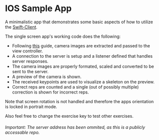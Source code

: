 # IOS Sample App

A minimalistic app that demonstrates some basic aspects of how to utilize the [Swift-Client][1].

The single screen app's working code does the following:
- Following [this][2] guide, camera images are extracted and passed to the view controller.
- A connection to the server is setup and a listener defined that handles server responses.
- The camera images are properly formated, scaled and converted to be sent to the server.
- A preview of the camera is shown.
- The received keypoints are used to visualize a skeleton on the preview.
- Correct reps are counted and a single (out of possibly multiple) correction is shown for incorrect reps.

Note that screen rotation is not handled and therefore the apps orientation is locked in portrait mode. 

Also feel free to change the exercise key to test other exercises.

###### Important: The server address has been ommited, as this is a publicly accessable repo.

[1]: https://swift-api.docs.vay.ai
[2]: https://medium.com/ios-os-x-development/ios-camera-frames-extraction-d2c0f80ed05a
